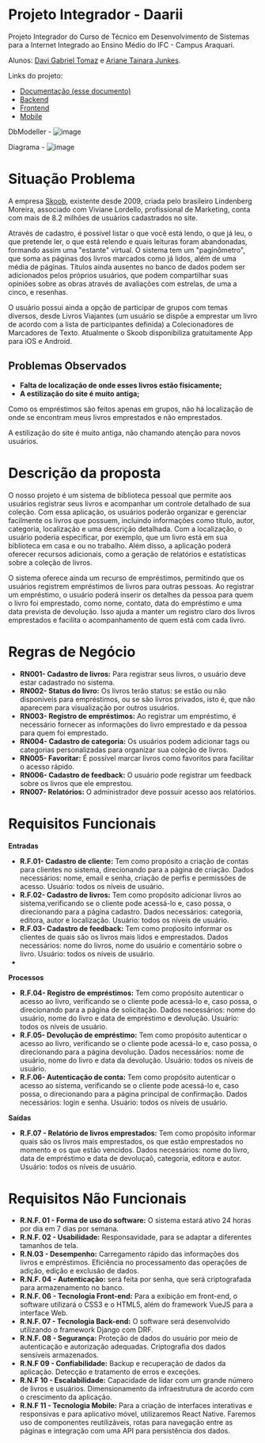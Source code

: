 # Projeto Integrador - Daarii

Projeto Integrador do Curso de Técnico em Desenvolvimento de Sistemas para a Internet Integrado ao Ensino Médio do IFC - Campus Araquari.

Alunos: [Davi Gabriel Tomaz](https://github.com/davigtomaz) e [Ariane Tainara Junkes](https://github.com/ArianeJunkes).

Links do projeto:

-   [Documentação (esse documento)](github.com/davigtomaz/pi_modelo)
-   [Backend](github.com/ArianeJunkes/PI-3ano-Django)
-   [Frontend](github.com/davigtomaz/PI-3ano-VueJS)
-   [Mobile](github.com/davigtomaz/PI-3ano-ReactNative)

DbModeller -
![image](https://github.com/davigtomaz/pi_modelo/assets/94870528/3dcfb7d1-4b92-44fa-a50b-feaf83d96d91)

Diagrama - 
![image](https://github.com/davigtomaz/pi_modelo/assets/94870528/66d6769d-b9cc-47c6-97ee-77ad09feddc6)




# Situação Problema

A empresa [Skoob](http://www.skoob.com.br/), existente desde 2009, criada pelo brasileiro Lindenberg Moreira, associado com Viviane Lordello, profissional de Marketing, conta com mais de 8.2 milhões de usuários cadastrados no site. 

Através de cadastro, é possível listar o que você está lendo, o que já leu, o que pretende ler, o que está relendo e quais leituras foram abandonadas, formando assim uma "estante" virtual. O sistema tem um "paginômetro", que soma as páginas dos livros marcados como já lidos, além de uma média de páginas. Títulos ainda ausentes no banco de dados podem ser adicionados pelos próprios usuários, que podem compartilhar suas opiniões sobre as obras através de avaliações com estrelas, de uma a cinco, e resenhas. 

O usuário possui ainda a opção de participar de grupos com temas diversos, desde Livros Viajantes (um usuário se dispõe a emprestar um livro de acordo com a lista de participantes definida) a Colecionadores de Marcadores de Texto. Atualmente o Skoob disponibiliza gratuitamente App para iOS e Android.


## Problemas Observados 

* **Falta de localização de onde esses livros estão fisicamente;**
* **A estilização do site é muito antiga;**

Como os empréstimos são feitos apenas em grupos, não há localização de onde se encontram meus livros emprestados e não emprestados.

A estilização do site é muito antiga, não chamando atenção para novos usuários. 


# Descrição da proposta

O nosso projeto é um sistema de biblioteca pessoal que permite aos usuários registrar seus livros e acompanhar um controle detalhado de sua coleção. Com essa aplicação, os usuários poderão organizar e gerenciar facilmente os livros que possuem, incluindo informações como título, autor, categoria, localização e uma descrição detalhada. Com a localização, o usuário poderia especificar, por exemplo, que um livro está em sua biblioteca em casa e ou no trabalho. Além disso, a aplicação poderá oferecer recursos adicionais, como a geração de relatórios e estatísticas sobre a coleção de livros.

O sistema oferece ainda um recurso de empréstimos, permitindo que os usuários registrem empréstimos de livros para outras pessoas. Ao registrar um empréstimo, o usuário poderá inserir os detalhes da pessoa para quem o livro foi emprestado, como nome, contato, data do empréstimo e uma data prevista de devolução. Isso ajuda a manter um registro claro dos livros emprestados e facilita o acompanhamento de quem está com cada livro.

# Regras de Negócio

- **RN001- Cadastro de livros:** Para registrar seus livros, o usuário deve estar cadastrado no sistema.
- **RN002- Status do livro:** Os livros terão status: se estão ou não disponíveis para empréstimos, ou se são livros privados, isto é, que não aparecem para visualização por outros usuários.
- **RN003- Registro de empréstimos:** Ao registrar um empréstimo, é necessário fornecer as informações do livro emprestado e da pessoa para quem foi emprestado.
- **RN004- Cadastro de categoria:** Os usuários podem adicionar tags ou categorias personalizadas para organizar sua coleção de livros.
- **RN005- Favoritar:** É possível marcar livros como favoritos para facilitar o acesso rápido. 
- **RN006- Cadastro de feedback:** O usuário pode registrar um feedback sobre os livros que ele emprestou.
- **RN007- Relatórios:** O administrador deve possuir acesso aos relatórios.

# Requisitos Funcionais 

**Entradas**

- **R.F.01- Cadastro de cliente:** Tem como propósito a criação de contas para clientes no sistema, direcionando para a página de criação. Dados necessários: nome, email e senha, criação de perfis e permissões de acesso. Usuário: todos os níveis de usuário.
- **R.F.02- Cadastro de livros:** Tem como propósito adicionar livros ao sistema,verificando se o cliente pode acessá-lo e, caso possa, o direcionando para a página cadastro. Dados necessários: categoria, editora, autor e localização. Usuário: todos os níveis de usuário. 
- **R.F.03- Cadastro de feedback:** Tem como proṕosito informar os clientes de quais são os livros mais lidos e emprestados. Dados necessários: nome do livros, nome do usuário e comentário sobre o livro. Usuário: todos os níveis de usuário.
- 

**Processos**

- **R.F.04- Registro de empréstimos:** Tem como propósito autenticar o acesso ao livro, verificando se o cliente pode acessá-lo e, caso possa, o direcionando para a página de solicitação. Dados necessários: nome do usuário, nome do livro e data de empréstimo e devolução. Usuário: todos os níveis de usuário.
- **R.F.05- Devolução de empréstimo:** Tem como propósito autenticar o acesso ao livro, verificando se o cliente pode acessá-lo e, caso possa, o direcionando para a página devolução. Dados necessários: nome de usuário, nome do livro e data da devolução. Usuário: todos os níveis de usuário.
- **R.F.06- Autenticação de conta:** Tem como propósito autenticar o acesso ao sistema, verificando se o cliente pode acessá-lo e, caso possa, o direcionando para a página principal de confirmação. Dados necessários: login e senha. Usuário: todos os níveis de usuário.

**Saídas**

- **R.F.07 - Relatório de livros emprestados:** Tem como propósito informar quais são os livros mais emprestados, os que estão emprestados no momento e os que estão vencidos. Dados necessários: nome do livro, data de empréstimo e data de devoluçaõ, categoria, editora e autor. Usuário: todos os níveis de usuário.

# Requisitos Não Funcionais

- **R.N.F. 01 - Forma de uso do software:** O sistema estará ativo 24 horas por dia em 7 dias por semana.
- **R.N.F. 02 - Usabilidade:** Responsavidade, para se adaptar a diferentes tamanhos de tela.
- **R.N.03 - Desempenho:** Carregamento rápido das informações dos livros e empréstimos. Eficiência no processamento das operações de adição, edição e exclusão de dados.
- **R.N.F. 04 - Autenticação:** será feita por senha, que será criptografada para armazenamento no banco.
- **R.N.F. 06 - Tecnologia Front-end:** Para a exibição em front-end, o software utilizará o CSS3 e o HTML5, além do framework VueJS para a interface Web.
- **R.N.F. 07 - Tecnologia Back-end:** O software será desenvolvido utilizando o framework Django com DRF.
- **R.N.F. 08 - Segurança:** Proteção de dados do usuário por meio de autenticação e autorização adequadas. Criptografia dos dados sensíveis armazenados.
- **R.N.F 09 - Confiabilidade:** Backup e recuperação de dados da aplicação. Detecção e tratamento de erros e exceções.
- **R.N.F 10 - Escalabilidade:** Capacidade de lidar com um grande número de livros e usuários. Dimensionamento da infraestrutura de acordo com o crescimento da aplicação.
- **R.N.F 11 - Tecnologia Mobile:** Para a criação de interfaces interativas e responsivas e para aplicativo móvel, utilizaremos React Native. Faremos uso de componentes reutilizáveis, rotas para navegação entre as páginas e integração com uma API para persistência dos dados.

